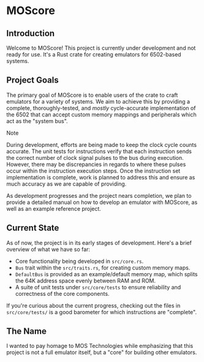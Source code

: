 # MOScore

## Introduction

Welcome to MOScore! This project is currently under development and not ready for use. It's a Rust crate for creating emulators for 6502-based systems.

## Project Goals

The primary goal of MOScore is to enable users of the crate to craft emulators for a variety of systems. We aim to achieve this by providing a complete, thoroughly-tested, and *mostly* cycle-accurate implementation of the 6502 that can accept custom memory mappings and peripherals which act as the "system bus".

>[!NOTE]
>During development, efforts are being made to keep the clock cycle counts accurate. The unit tests for instructions verify that each instruction sends the correct number of clock signal pulses to the bus during execution. However, there may be discrepancies in regards to where these pulses occur within the instruction execution steps. Once the instruction set implementation is complete, work is planned to address this and ensure as much accuracy as we are capable of providing.

As development progresses and the project nears completion, we plan to provide a detailed manual on how to develop an emulator with MOScore, as well as an example reference project.

## Current State

As of now, the project is in its early stages of development. Here's a brief overview of what we have so far:

- Core functionality being developed in `src/core.rs`.
- `Bus` trait within the `src/traits.rs`, for creating custom memory maps.
- `DefaultBus` is provided as an example/default memory map, which splits the 64K address space evenly between RAM and ROM.
- A suite of unit tests under `src/core/tests` to ensure reliability and correctness of the core components.

If you're curious about the current progress, checking out the files in `src/core/tests/` is a good barometer for which instructions are "complete".

## The Name

I wanted to pay homage to MOS Technologies while emphasizing that this project is not a full emulator itself, but a "core" for building other emulators.
